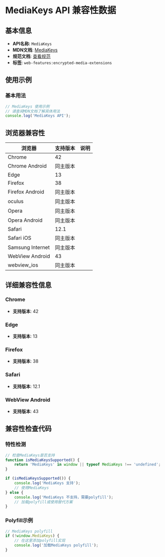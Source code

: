 # MediaKeys API 兼容性数据

## 基本信息

- **API名称**: `MediaKeys`
- **MDN文档**: [MediaKeys](https://developer.mozilla.org/docs/Web/API/MediaKeys)
- **规范文档**: [查看规范](https://w3c.github.io/encrypted-media/#mediakeys-interface)
- **标签**: `web-features:encrypted-media-extensions`

## 使用示例

### 基本用法

```javascript
// MediaKeys 使用示例
// 请查阅MDN文档了解具体用法
console.log('MediaKeys API');
```

## 浏览器兼容性

| 浏览器 | 支持版本 | 说明 |
|--------|----------|------|
| Chrome | 42 |  |
| Chrome Android | 同主版本 |  |
| Edge | 13 |  |
| Firefox | 38 |  |
| Firefox Android | 同主版本 |  |
| oculus | 同主版本 |  |
| Opera | 同主版本 |  |
| Opera Android | 同主版本 |  |
| Safari | 12.1 |  |
| Safari iOS | 同主版本 |  |
| Samsung Internet | 同主版本 |  |
| WebView Android | 43 |  |
| webview_ios | 同主版本 |  |

## 详细兼容性信息

### Chrome

- **支持版本**: 42

### Edge

- **支持版本**: 13

### Firefox

- **支持版本**: 38

### Safari

- **支持版本**: 12.1

### WebView Android

- **支持版本**: 43

## 兼容性检查代码

### 特性检测

```javascript
// 检查MediaKeys是否支持
function isMediaKeysSupported() {
    return 'MediaKeys' in window || typeof MediaKeys !== 'undefined';
}

if (isMediaKeysSupported()) {
    console.log('MediaKeys 支持');
    // 使用MediaKeys
} else {
    console.log('MediaKeys 不支持，需要polyfill');
    // 加载polyfill或使用替代方案
}
```

### Polyfill示例

```javascript
// MediaKeys polyfill
if (!window.MediaKeys) {
    // 在这里添加polyfill实现
    console.log('加载MediaKeys polyfill');
}
```

